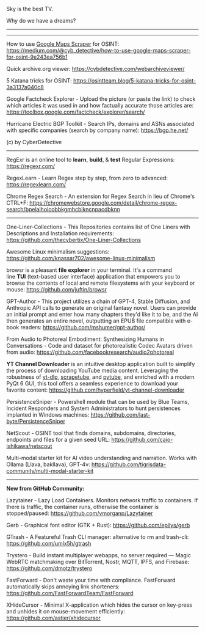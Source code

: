 Sky is the best TV.

Why do we have a dreams?

----



----

How to use [Google Maps Scraper](https://github.com/gosom/google-maps-scraper) for OSINT: https://medium.com/@cyb_detective/how-to-use-google-maps-scraper-for-osint-9e243ea756b1

Quick archive.org viewer: https://cybdetective.com/webarchiveviewer/

5 Katana tricks for OSINT: https://osintteam.blog/5-katana-tricks-for-osint-3a3137a040c8

Google Factcheck Explorer - Upload the picture (or paste the link) to check which articles it was used in and how factually accurate those articles are: https://toolbox.google.com/factcheck/explorer/search/

Hurricane Electric BGP Toolkit - Search IPs, domains and ASNs associated with specific companies (search by company name): https://bgp.he.net/

(c) by CyberDetective

----

RegExr is an online tool to **learn**, **build**, & **test** Regular Expressions: https://regexr.com/

RegexLearn - Learn Regex step by step, from zero to advanced: https://regexlearn.com/

Chrome Regex Search - An extension for Regex Search in lieu of Chrome's CTRL+F: https://chromewebstore.google.com/detail/chrome-regex-search/bpelaihoicobbkgmhcbikncnpacdbknn

----

One-Liner-Collections - This Repositories contains list of One Liners with Descriptions and Installation requirements: https://github.com/thecybertix/One-Liner-Collections

Awesome Linux minimalism suggestions: https://github.com/knassar702/awesome-linux-minimalism

browsr is a pleasant **file explorer** in your terminal. It's a command line **TUI** (text-based user interface) application that empowers you to browse the contents of local and remote filesystems with your keyboard or mouse: https://github.com/juftin/browsr

GPT-Author - This project utilizes a chain of GPT-4, Stable Diffusion, and Anthropic API calls to generate an original fantasy novel. Users can provide an initial prompt and enter how many chapters they'd like it to be, and the AI then generates an entire novel, outputting an EPUB file compatible with e-book readers: https://github.com/mshumer/gpt-author/

From Audio to Photoreal Embodiment: Synthesizing Humans in Conversations - Code and dataset for photorealistic Codec Avatars driven from audio: https://github.com/facebookresearch/audio2photoreal

**YT Channel Downloader** is an intuitive desktop application built to simplify the process of downloading YouTube media content. Leveraging the robustness of [yt-dlp](https://github.com/yt-dlp/yt-dlp), [scrapetube](https://github.com/dermasmid/scrapetube), and [pytube](https://github.com/pytube/pytube), and enriched with a modern PyQt 6 GUI, this tool offers a seamless experience to download your favorite content: https://github.com/hyperfield/yt-channel-downloader

PersistenceSniper - Powershell module that can be used by Blue Teams, Incident Responders and System Administrators to hunt persistences implanted in Windows machines: https://github.com/last-byte/PersistenceSniper

NetScout - OSINT tool that finds domains, subdomains, directories, endpoints and files for a given seed URL: https://github.com/caio-ishikawa/netscout

Multi-modal starter kit for AI video understanding and narration. Works with Ollama (Llava, bakllava), GPT-4v: https://github.com/tigrisdata-community/multi-modal-starter-kit

----

**New from GitHub Community:**

Lazytainer - Lazy Load Containers. Monitors network traffic to containers. If there is traffic, the container runs, otherwise the container is stopped/paused: https://github.com/vmorganp/Lazytainer

Gerb - Graphical font editor (GTK + Rust): https://github.com/epilys/gerb

GTrash - A Featureful Trash CLI manager: alternative to rm and trash-cli: https://github.com/umlx5h/gtrash

Trystero - Build instant multiplayer webapps, no server required — Magic WebRTC matchmaking over BitTorrent, Nostr, MQTT, IPFS, and Firebase: https://github.com/dmotz/trystero

FastForward - Don't waste your time with compliance. FastForward automatically skips annoying link shorteners: https://github.com/FastForwardTeam/FastForward

XHideCursor - Minimal X-application which hides the cursor on key-press and unhides it on mouse-movement efficiently: https://github.com/astier/xhidecursor

----

